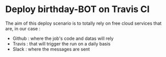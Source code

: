 # Deploy birthday-BOT on Travis CI

The aim of this deploy scenario is to totally rely on free cloud services that are,
in our case :

- Github : where the job's code and datas will rely
- Travis : that will trigger the run on a daily basis
- Slack : where the messages are sent

